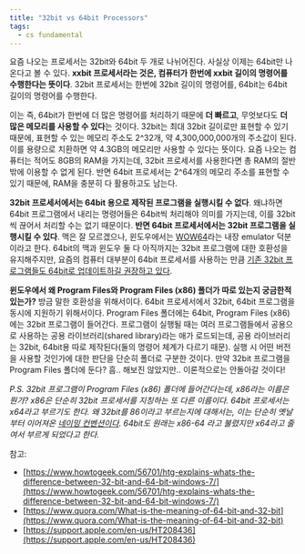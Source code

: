 ```yaml
---
title: "32bit vs 64bit Processors"
tags:
  - cs fundamental
---
```


요즘 나오는 프로세서는 32bit와 64bit 두 개로 나뉘어진다. 사실상 이제는 64bit만 나온다고 볼 수 있다. **xxbit 프로세서라는 것은, 컴퓨터가 한번에 xxbit 길이의 명령어를 수행한다는 뜻이다**. 32bit 프로세서는 한번에 32bit 길이의 명령어를, 64bit는 64bit 길이의 명령어를 수행한다.

이는 즉, 64bit가 한번에 더 많은 명령어를 처리하기 때문에 **더 빠르고**, 무엇보다도 **더 많은 메모리를 사용할 수 있다**는 것이다. 32bit는 최대 32bit 길이로만 표현할 수 있기 때문에, 표현할 수 있는 메모리 주소도 2^32개, 약 4,300,000,000개의 주소값이 된다. 이를 용량으로 치환하면 약 4.3GB의 메모리만 사용할 수 있다는 뜻이다. 요즘 나오는 컴퓨터는 적어도 8GB의 RAM을 가지는데, 32bit 프로세서를 사용한다면 총 RAM의 절반밖에 이용할 수 없게 된다. 반면 64bit 프로세서는 2^64개의 메모리 주소를 표현할 수 있기 때문에, RAM을 충분히 다 활용하고도 남는다.

**32bit 프로세서에서는 64bit 용으로 제작된 프로그램을 실행시킬 수 없다**. 왜냐하면 64bit 프로그램에서 내리는 명령어들은 64bit씩 처리해야 의미를 가지는데, 이를 32bit씩 끊어서 처리할 수는 없기 때문이다. **반면 64bit 프로세서에서는 32bit 프로그램을 실행시킬 수 있다**. 맥은 잘 모르겠으나, 윈도우에서는 [WOW64](https://docs.microsoft.com/en-us/windows/desktop/winprog64/running-32-bit-applications)라는 내장 emulator 덕분이라고 한다. 64bit의 맥과 윈도우 둘 다 아직까지는 32bit 프로그램에 대한 호환성을 유지해주지만, 요즘의 컴퓨터 대부분이 64bit 프로세서를 사용하는 만큼 [기존 32bit 프로그램들도 64bit로 업데이트하길 권장하고 있다](https://support.apple.com/en-us/HT208436).

**윈도우에서 왜 Program Files와 Program Files (x86) 폴더가 따로 있는지 궁금한적 있는가?** 방금 말한 호환성을 위해서이다. 64bit 프로세서에서 32bit, 64bit 프로그램을 동시에 지원하기 위해서이다. Program Files 폴더에는 64bit, Program Files (x86)에는 32bit 프로그램이 들어간다. 프로그램이 실행될 때는 여러 프로그램들에서 공용으로 사용하는 공용 라이브러리(shared library)라는 애가 로드되는데, 공용 라이브러리는 32bit, 64bit용 따로 제작된다(둘의 명령어 체계가 다르기 때문). 실행 시 어떤 버전을 사용할 것인가에 대한 판단을 단순히 폴더로 구분한 것이다. 만약 32bit 프로그램을 Program Files 폴더에 둔다? 흠.. 해보진 않았지만.. 이론적으로는 안돌아갈 것이다!

*P.S. 32bit 프로그램이 Program Files (x86) 폴더에 들어간다는데, x86라는 이름은 뭔가? x86은 단순히 32bit 프로세서를 지칭하는 또 다른 이름이다. 64bit 프로세서는 x64라고 부르기도 한다. 왜 32bit를 86이라고 부르는지에 대해서는, 이는 단순히 옛날부터 이어져온 [네이밍 컨벤션이다](https://stackoverflow.com/questions/29974425/why-is-windows-32-bit-called-windows-x86-and-not-windows-x32). 64bit도 원래는 x86-64 라고 불렸지만 x64라고 줄여서 부르게 되었다고 한다.*

참고:
- [https://www.howtogeek.com/56701/htg-explains-whats-the-difference-between-32-bit-and-64-bit-windows-7/](https://www.howtogeek.com/56701/htg-explains-whats-the-difference-between-32-bit-and-64-bit-windows-7/)
- [https://www.quora.com/What-is-the-meaning-of-64-bit-and-32-bit](https://www.quora.com/What-is-the-meaning-of-64-bit-and-32-bit)
- [https://support.apple.com/en-us/HT208436](https://support.apple.com/en-us/HT208436)
